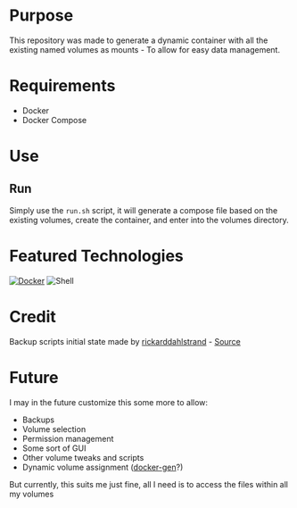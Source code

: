# Purpose
This repository was made to generate a dynamic container with all the existing named volumes as mounts - To allow for easy data management.

# Requirements
- Docker
- Docker Compose

# Use
## Run
Simply use the `run.sh` script, it will generate a compose file based on the existing volumes, create the container, and enter into the volumes directory.

# Featured Technologies
[![Docker](https://img.shields.io/badge/docker-%230db7ed.svg?style=for-the-badge&logo=docker&logoColor=white)](https://github.com/DeanAyalon/verdaccio/pkgs/container/verdaccio)
![Shell](https://img.shields.io/badge/shell-%23121011.svg?style=for-the-badge&logo=gnu-bash&logoColor=white)

# Credit
Backup scripts initial state made by [rickarddahlstrand](https://github.com/rickarddahlstrand) - [Source](https://github.com/rickarddahlstrand/backup-restore-docker-volumes)

# Future
I may in the future customize this some more to allow:
- Backups
- Volume selection 
- Permission management
- Some sort of GUI
- Other volume tweaks and scripts
- Dynamic volume assignment ([docker-gen](https://github.com/nginx-proxy/docker-gen)?)

But currently, this suits me just fine, all I need is to access the files within all my volumes